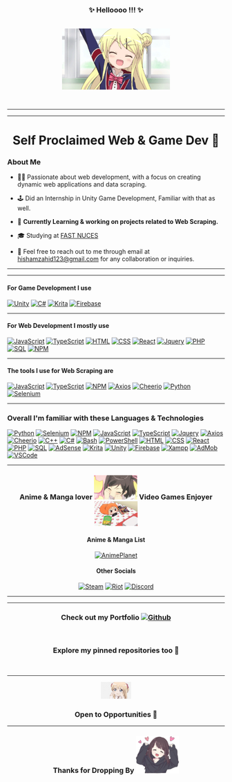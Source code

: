 <div align="center">
<p align="center">
  <!-- <img src="https://count.getloli.com/get/@BurningYolo?theme=asoul" /> -->
</p>
    <br>

### ✨ Helloooo !!! ✨

<br>
<img align = "center" width="250px" src="hi.gif">


<p>
    <br>

___
___

# Self Proclaimed Web & Game Dev 🚀


</div>

### About Me
- 👨‍💻 Passionate about web development, with a focus on creating dynamic web applications and data scraping.
- 🕹️ Did an Internship in Unity Game Development, Familiar with that as well.
- 📰 <b>Currently Learning & working on projects related to Web Scraping.</b>
- 🎓 Studying at [FAST NUCES](https://www.nu.edu.pk/)

- 📧 Feel free to reach out to me through email at [hishamzahid123@gmail.com](mailto:hishamzahid123@gmail.com) for any collaboration or inquiries.


___
___
    
  <h4>For Game Development I use </h4>


[![Unity](https://img.shields.io/badge/unity-black?style=for-the-badge&logo=unity)](https://github.com/BurningYolo)
[![C#](https://img.shields.io/badge/c%23-black?style=for-the-badge&logo=csharp)](https://github.com/BurningYolo)
[![Krita](https://img.shields.io/badge/Krita-black?style=for-the-badge&logo=krita)](https://github.com/BurningYolo)
[![Firebase](https://img.shields.io/badge/Firebase-black?style=for-the-badge&logo=firebase)](https://github.com/BurningYolo)

___
 <h4>For Web Development I mostly use</h4>

[![JavaScript](https://img.shields.io/badge/javascript-black?style=for-the-badge&logo=javascript)](https://github.com/BurningYolo)
[![TypeScript](https://img.shields.io/badge/typescript-black?style=for-the-badge&logo=typescript)](https://github.com/BurningYolo)
[![HTML](https://img.shields.io/badge/html-black?style=for-the-badge&logo=html5)](https://github.com/BurningYolo)
[![CSS](https://img.shields.io/badge/css-black?style=for-the-badge&logo=css3)](https://github.com/BurningYolo)
[![React](https://img.shields.io/badge/react-black?style=for-the-badge&logo=react)](https://github.com/BurningYolo)
[![Jquery](https://img.shields.io/badge/jquery-black?style=for-the-badge&logo=jquery)](https://github.com/BurningYolo)
[![PHP](https://img.shields.io/badge/php-black?style=for-the-badge&logo=php)](https://github.com/BurningYolo)
[![SQL](https://img.shields.io/badge/sql-black?style=for-the-badge&logo=mysql)](https://github.com/BurningYolo)
[![NPM](https://img.shields.io/badge/npm-black?style=for-the-badge&logo=npm)](https://github.com/BurningYolo)



___
 <h4>The tools I use for Web Scraping are</h4>

[![JavaScript](https://img.shields.io/badge/javascript-black?style=for-the-badge&logo=javascript)](https://github.com/BurningYolo)
[![TypeScript](https://img.shields.io/badge/typescript-black?style=for-the-badge&logo=typescript)](https://github.com/BurningYolo)
[![NPM](https://img.shields.io/badge/npm-black?style=for-the-badge&logo=npm)](https://github.com/BurningYolo)
[![Axios](https://img.shields.io/badge/axios-black?style=for-the-badge&logo=axios)](https://github.com/BurningYolo)
[![Cheerio](https://img.shields.io/badge/cheerio-black?style=for-the-badge&logo=c)](https://github.com/BurningYolo)
[![Python](https://img.shields.io/badge/python-black?style=for-the-badge&logo=python)](https://github.com/BurningYolo)
[![Selenium](https://img.shields.io/badge/selenium-black?style=for-the-badge&logo=selenium)](https://github.com/BurningYolo)



___


### Overall I'm familiar with these Languages & Technologies
[![Python](https://img.shields.io/badge/python-black?style=for-the-badge&logo=python)](https://github.com/BurningYolo)
[![Selenium](https://img.shields.io/badge/selenium-black?style=for-the-badge&logo=selenium)](https://github.com/BurningYolo)
[![NPM](https://img.shields.io/badge/npm-black?style=for-the-badge&logo=npm)](https://github.com/BurningYolo)
[![JavaScript](https://img.shields.io/badge/javascript-black?style=for-the-badge&logo=javascript)](https://github.com/BurningYolo)
[![TypeScript](https://img.shields.io/badge/typescript-black?style=for-the-badge&logo=typescript)](https://github.com/BurningYolo)
[![Jquery](https://img.shields.io/badge/jquery-black?style=for-the-badge&logo=jquery)](https://github.com/BurningYolo)
[![Axios](https://img.shields.io/badge/axios-black?style=for-the-badge&logo=axios)](https://github.com/BurningYolo)
[![Cheerio](https://img.shields.io/badge/cheerio-black?style=for-the-badge&logo=c)](https://github.com/BurningYolo)
[![C++](https://img.shields.io/badge/c++-black?style=for-the-badge&logo=cplusplus)](https://github.com/BurningYolo)
[![C#](https://img.shields.io/badge/c%23-black?style=for-the-badge&logo=csharp)](https://github.com/BurningYolo)
[![Bash](https://img.shields.io/badge/bash-black?style=for-the-badge&logo=gnubash)](https://github.com/BurningYolo)
[![PowerShell](https://img.shields.io/badge/powershell-black?style=for-the-badge&logo=powershell)](https://github.com/BurningYolo)
[![HTML](https://img.shields.io/badge/html-black?style=for-the-badge&logo=html5)](https://github.com/BurningYolo)
[![CSS](https://img.shields.io/badge/css-black?style=for-the-badge&logo=css3)](https://github.com/BurningYolo)
[![React](https://img.shields.io/badge/react-black?style=for-the-badge&logo=react)](https://github.com/BurningYolo)
[![PHP](https://img.shields.io/badge/php-black?style=for-the-badge&logo=php)](https://github.com/BurningYolo)
[![SQL](https://img.shields.io/badge/sql-black?style=for-the-badge&logo=mysql)](https://github.com/BurningYolo)
[![AdSense](https://img.shields.io/badge/adsense-black?style=for-the-badge&logo=googleadsense)](https://github.com/BurningYolo)
[![Krita](https://img.shields.io/badge/Krita-black?style=for-the-badge&logo=krita)](https://github.com/BurningYolo)
[![Unity](https://img.shields.io/badge/unity-black?style=for-the-badge&logo=unity)](https://github.com/BurningYolo)
[![Firebase](https://img.shields.io/badge/firebase-black?style=for-the-badge&logo=firebase)](https://github.com/BurningYolo)
[![Xampp](https://img.shields.io/badge/xampp-black?style=for-the-badge&logo=xampp)](https://github.com/BurningYolo)
[![AdMob](https://img.shields.io/badge/admob-black?style=for-the-badge&logo=googleadmob)](https://github.com/BurningYolo)
[![VSCode](https://img.shields.io/badge/vscode-black?style=for-the-badge&logo=visualstudiocode)](https://github.com/BurningYolo)
<br>
___


<div align="center">
  
### Anime & Manga lover <img src="cute_loli.gif" width="100px">    Video Games Enjoyer  <img src="gamee.gif" width="100px">


#### Anime & Manga List 
[![AnimePlanet](https://img.shields.io/badge/AnimePlanet-black?style=for-the-badge&logo=myanimelist)](https://www.anime-planet.com/users/Burningyolo/)
#### Other Socials 
[![Steam](https://img.shields.io/badge/Steam-black?style=for-the-badge&logo=steam)](https://steamcommunity.com/id/burning_soul2/)
[![Riot](https://img.shields.io/badge/BurningYolo%23LoL-black?style=for-the-badge&logo=riotgames)](https://www.op.gg/summoners/sg/BurningYolo-LoL)
[![Discord](https://img.shields.io/badge/BurningYolo%236591-black?style=for-the-badge&logo=discord)](https://github.com/BurningYolo)
___
___

### Check out my Portfolio [![Github](https://img.shields.io/badge/Portfolio-black?style=for-the-badge&logo=github)](https://burningyolo.github.io/CV-Portfolio/)
<br>

### Explore my pinned repositories too 🥺

<br>

___


<img src="crying.png" width="70px"> 

### Open to Opportunities 🌟


___



### Thanks for Dropping By <img src="cutie.png" width = "100px" >

</div>














